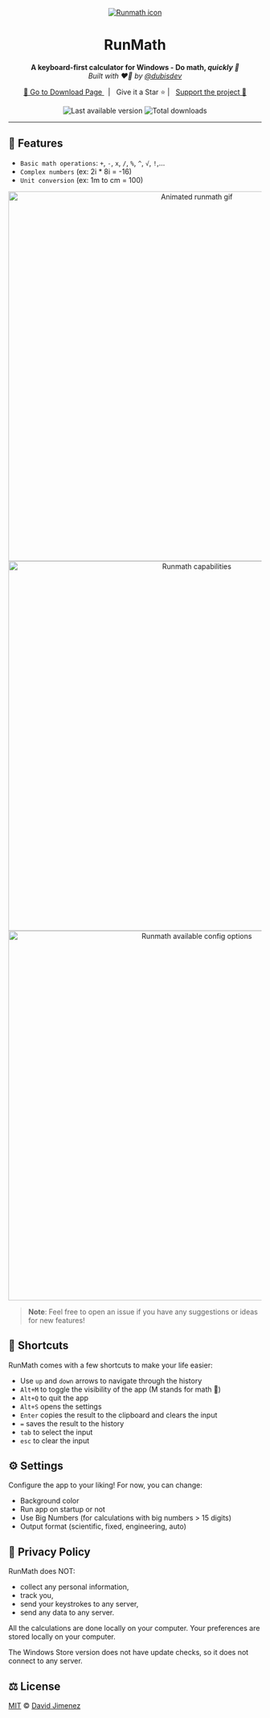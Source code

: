 <p align="center">
  <a href="https://github.com/dubisdev/runmath">
    <img alt="Runmath icon" src="./src-tauri/icons/128x128.png"/>
  </a>
</p>

<h1 align="center">RunMath</h1>

<p align="center">
  <strong>A keyboard-first calculator for Windows - Do math, <i>quickly 🚀</i></strong>
  <br/>
  <i>Built with ❤️‍🔥 by <a href="https://github.com/dubisdev">@dubisdev</a></i>
</p>

<p align="center">
  <a href="https://github.com/dubisdev/runmath/releases/latest">
    🔗 Go to Download Page
  </a>
    &nbsp; | &nbsp; Give it a Star ⭐ | &nbsp;
    <a href="https://www.buymeacoffee.com/dubisdev">Support the project 🤝</a>
</p>

<p align="center">
  <img
      src="https://img.shields.io/github/v/tag/dubisdev/runmath?label=Version&style=flat-square"
      alt="Last available version" />
  <img
      src="https://img.shields.io/github/downloads/dubisdev/runmath/total.svg?style=flat-square&color=blue&label=Downloads"
      alt="Total downloads" />
</p>

<hr />

## 🧮 Features

- `Basic math operations`: `+`, `-`, `x`, `/`, `%`, `^`, `√`, `!`,...
- `Complex numbers` (ex: 2i * 8i = -16)
- `Unit conversion` (ex: 1m to cm = 100)

<p align="center">
<img alt="Animated runmath gif" src="./assets/readme-animation.gif" width="734" />
<img alt="Runmath capabilities" src="./assets/1.png" width="734" />
<img alt="Runmath available config options" src="./assets/2.png" width="734" />

> **Note**: Feel free to open an issue if you have
> any suggestions or ideas for new features!

## 🚄 Shortcuts

RunMath comes with a few shortcuts to make your life easier:

- Use `up` and `down` arrows to navigate through the history
- `Alt+M` to toggle the visibility of the app (M stands for math 👀)
- `Alt+Q` to quit the app
- `Alt+S` opens the settings
- `Enter` copies the result to the clipboard and clears the input
- `=` saves the result to the history
- `tab` to select the input
- `esc` to clear the input

## ⚙️ Settings

Configure the app to your liking! For now, you can change:

- Background color
- Run app on startup or not
- Use Big Numbers (for calculations with big numbers > 15 digits)
- Output format (scientific, fixed, engineering, auto)

## 🔐 Privacy Policy

RunMath does NOT:

- collect any personal information,
- track you,
- send your keystrokes to any server,
- send any data to any server.

All the calculations are done locally on your computer.
Your preferences are stored locally on your computer.

The Windows Store version does not have update checks,
so it does not connect to any server.

## ⚖️ License

[MIT](./LICENSE.md) © [David Jimenez](https://dubis.dev)
